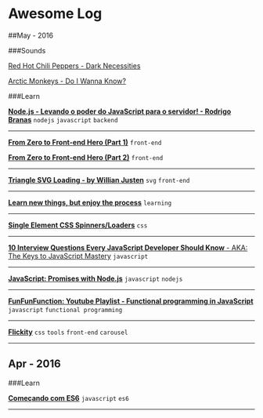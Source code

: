 # Awesome Log


##May - 2016

###Sounds

[Red Hot Chili Peppers - Dark Necessities](https://www.youtube.com/watch?v=qJ_Tw0w3lLA)

[Arctic Monkeys - Do I Wanna Know?](https://www.youtube.com/watch?v=bpOSxM0rNPM)


###Learn

[**Node.js - Levando o poder do JavaScript para o servidor! - Rodrigo Branas**](https://www.eventials.com/Globalcode/node-js-levando-o-poder-do-javascript-para-o-servidor/) `nodejs` `javascript` `backend`

---

[**From Zero to Front-end Hero (Part 1)**](https://medium.freecodecamp.com/from-zero-to-front-end-hero-part-1-7d4f7f0bff02#.diyo70801) `front-end`


[**From Zero to Front-end Hero (Part 2)**](https://medium.freecodecamp.com/from-zero-to-front-end-hero-part-2-adfa4824da9b#.oagxdc59f) `front-end`

---

[**Triangle SVG Loading - by Willian Justen**](http://codepen.io/willianjusten/pen/QELMgN) `svg` `front-end`

---

[**Learn new things, but enjoy the process**](http://gabrielgodoy.com/learn-new-things-but-enjoy-the-process/) `learning`

---

[**Single Element CSS Spinners/Loaders**](http://projects.lukehaas.me/css-loaders/) `css`

---

[**10 Interview Questions
Every JavaScript Developer Should Know** -
AKA: The Keys to JavaScript Mastery](https://medium.com/javascript-scene/10-interview-questions-every-javascript-developer-should-know-6fa6bdf5ad95#.gk1e8m6je) `javascript`

---

[**JavaScript: Promises with Node.js**](http://zpalexander.com/blog/javascript-promises-node-js/) `javascript` `nodejs`

---

[**FunFunFunction: Youtube Playlist - Functional programming in JavaScript**](https://www.youtube.com/playlist?list=PL0zVEGEvSaeEd9hlmCXrk5yUyqUag-n84) `javascript` `functional programming`

---

[**Flickity**](http://flickity.metafizzy.co/) `css` `tools` `front-end` `carousel`

---

## Apr - 2016

###Learn

[**Começando com ES6**](https://medium.com/@brunovincius/come%C3%A7ando-com-es6-e346298e941b#.ye74ig48m) `javascript` `es6`

---

